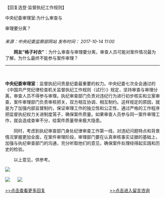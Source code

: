 ## 

【回复选登·监督执纪工作规则】

中央纪委审理室:为什么审查与

审理要分离？

### 

_来源：中央纪委监察部网站_ _发布时间： 2017-10-14 11:00_

　　**网友“格子衬衣”**：为什么审查与审理要分离，审查人员可能对案件情况最为了解，为什么最终不能参与案件审理？

___

　　

**中央纪委审理室**：监督执纪问责是纪委最重要的权力。中央纪委七次全会通过的《中国共产党纪律检查机关监督执纪工作规则（试行）》规定，坚持审查与审理分离，审查人员不得参与审理。执纪审查部门负责对违纪行为进行初步核实和立案审查，案件审理部门负责审核把关，双方相互协调、相互制约。这样规定的原因，就是为了加强内部监督制约，保证审理工作的独立性和公正性，通过严格的工作程序把监督执纪权力关进制度笼子，确保案件质量。如果审查人员参与同一案件审理工作，就会造成查审不分，给案件质量带来极大隐患。

　　同时，考虑到执纪审查部门身处纪律审查工作第一线，对违纪问题特点和背景情况掌握更加全面，在案件审理阶段，审理部门要在认真审核事实证据的基础上，加强与执纪审查部门的沟通，充分听取他们的意见，确保案件处理经得起实践和历史的检验。

　　以上意见，供参考。

![](https://www.ccdi.gov.cn/hdjln/ywtt/201710/W020210531593516467227.jpg) 

[![](https://www.ccdi.gov.cn/hdjln/ywtt/201710/W020210531593516570024.jpg)](http://www.ccdi.gov.cn/hdjl/hfxd/index.html)      [![](https://www.ccdi.gov.cn/hdjln/ywtt/201710/W020210531593516659465.jpg)](http://interact.ccdi.gov.cn/lyb/index.html) 

[\>>点击查看更多回复](http://www.ccdi.gov.cn/hdjl/hfxd/index.html)　　　　　　　　　　　　　　　[\>>点击进入留言咨询](http://interact.ccdi.gov.cn/lyb/index.html)